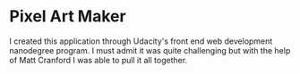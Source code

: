 # Pixel Art Maker

I created this application through Udacity's front end web development nanodegree program. I must admit it was quite challenging but with the help of Matt Cranford I was able to pull it all together.
